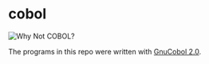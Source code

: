 # cobol
![Why Not COBOL?](http://cdn.meme.am/instances2/500x/3115243.jpg)

The programs in this repo were written with [GnuCobol 2.0](http://open-cobol.sourceforge.net/).

